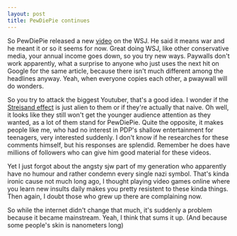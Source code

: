 ```yaml
---
layout: post
title: PewDiePie continues
---
```


So PewDiePie released a new [video](https://youtu.be/sTCDfE_sKnM) on the WSJ. He said it means war and he meant it or so it seems for now. Great doing WSJ, like other conservative media, your annual income goes down, so you try new ways. Paywalls don't work apparently, what a surprise to anyone who just uses the next hit on Google for the same article, because there isn't much different among the headlines anyway. Yeah, when everyone copies each other, a pwaywall will do wonders.

So you try to attack the biggest Youtuber, that's a good idea. I wonder if the [Streisand effect](https://en.wikipedia.org/wiki/Streisand_effect) is just alien to them or if they're actually that naive. Oh well, it looks like they still won't get the younger audience attention as they wanted, as a lot of them stand for PewDiePie. Quite the opposite, it makes people like me, who had no interest in PDP's shallow entertainment for teenagers, very interested suddenly. I don't know if he researches for these comments himself, but his responses are splendid. Remember he does have millions of followers who can give him good material for these videos.

Yet I just forgot about the angsty sjw part of my generation who apparently have no humour and rather condemn every single nazi symbol. That's kinda ironic cause not much long ago, I thought playing video games online where you learn new insults daily makes you pretty resistent to these kinda things. Then again, I doubt those who grew up there are complaining now. 

So while the internet didn't change that much, it's suddenly a problem because it became mainstream. Yeah, I think that sums it up. (And because some people's skin is nanometers long)
